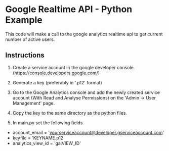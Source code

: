 # Google Realtime API - Python Example
This code will make a call to the google analytics realtime api to get current number of active users.

## Instructions

1. Create a service account in the google developer console. (https://console.developers.google.com/)

2. Generate a key (preferably in '.p12' format)

3. Go to the Google Analytics console and add the newly created service account (With Read and Analyse Permissions) on the 'Admin -> User Management' page.

4. Copy the key to the same directory as the python files.

5. In main.py set the following fields.
  - account_email = 'yourserviceaccount@developer.gserviceaccount.com'
  - keyfile = 'KEYNAME.p12'
  - analytics_view_id = 'ga:VIEW_ID'
